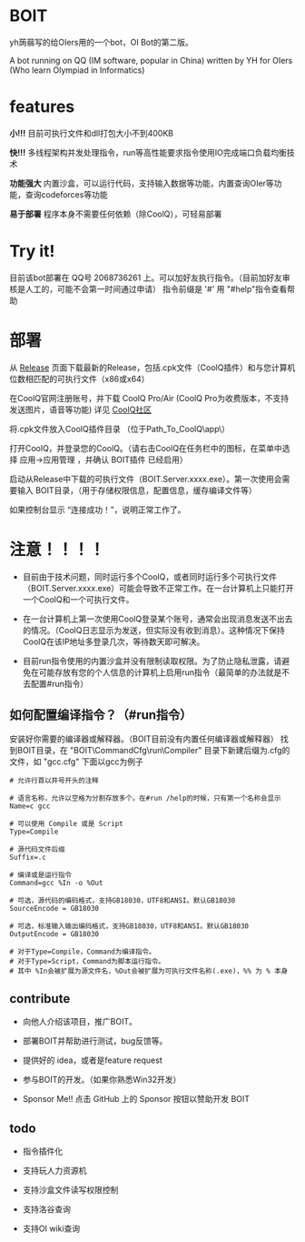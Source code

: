 # BOIT
yh蒟蒻写的给OIers用的一个bot，OI Bot的第二版。

A bot running on QQ (IM software, popular in China) written by YH for OIers (Who learn Olympiad in Informatics)


# features
**小!!!**  目前可执行文件和dll打包大小不到400KB
 
**快!!!**  多线程架构并发处理指令，run等高性能要求指令使用IO完成端口负载均衡技术

**功能强大**  内置沙盒，可以运行代码，支持输入数据等功能，内置查询OIer等功能，查询codeforces等功能

**易于部署**  程序本身不需要任何依赖（除CoolQ），可轻易部署

# Try it!
目前该bot部署在 QQ号 2068736261 上。可以加好友执行指令。（目前加好友审核是人工的，可能不会第一时间通过申请）
指令前缀是 '#' 用 "#help"指令查看帮助

# 部署
从 [Release](https://github.com/kernelbin/BOIT/releases) 页面下载最新的Release，包括.cpk文件（CoolQ插件）和与您计算机位数相匹配的可执行文件（x86或x64）

在CoolQ官网注册账号，并下载 CoolQ Pro/Air (CoolQ Pro为收费版本，不支持发送图片，语音等功能) 详见 [CoolQ社区](https://cqp.cc/)

将.cpk文件放入CoolQ插件目录 （位于Path_To_CoolQ\app\）

打开CoolQ，并登录您的CoolQ。（请右击CoolQ在任务栏中的图标，在菜单中选择 应用->应用管理 ，并确认 BOIT插件 已经启用）

启动从Release中下载的可执行文件（BOIT.Server.xxxx.exe）。第一次使用会需要输入 BOIT目录，（用于存储权限信息，配置信息，缓存编译文件等）

如果控制台显示 “连接成功！”，说明正常工作了。

# 注意！！！！
- 目前由于技术问题，同时运行多个CoolQ，或者同时运行多个可执行文件（BOIT.Server.xxxx.exe）可能会导致不正常工作。在一台计算机上只能打开一个CoolQ和一个可执行文件。

- 在一台计算机上第一次使用CoolQ登录某个账号，通常会出现消息发送不出去的情况。（CoolQ日志显示为发送，但实际没有收到消息）。这种情况下保持CoolQ在该IP地址多登录几次，等待数天即可解决。

- 目前run指令使用的内置沙盒并没有限制读取权限。为了防止隐私泄露，请避免在可能存放有您的个人信息的计算机上启用run指令（最简单的办法就是不去配置#run指令）

## 如何配置编译指令？（#run指令）
安装好你需要的编译器或解释器。（BOIT目前没有内置任何编译器或解释器）
找到BOIT目录，在 "BOIT\CommandCfg\run\Compiler\" 目录下新建后缀为.cfg的文件，如 "gcc.cfg"
下面以gcc为例子

```
# 允许行首以井号开头的注释

# 语言名称，允许以空格为分割存放多个。在#run /help的时候，只有第一个名称会显示
Name=c gcc

# 可以使用 Compile 或是 Script
Type=Compile

# 源代码文件后缀
Suffix=.c

# 编译或是运行指令
Command=gcc %In -o %Out

# 可选，源代码的编码格式，支持GB18030，UTF8和ANSI。默认GB18030
SourceEncode = GB18030

# 可选，标准输入输出编码格式，支持GB18030，UTF8和ANSI。默认GB18030
OutputEncode = GB18030

# 对于Type=Compile，Command为编译指令。
# 对于Type=Script，Command为脚本运行指令。
# 其中 %In会被扩展为源文件名，%Out会被扩展为可执行文件名称(.exe)，%% 为 % 本身
```


## contribute
- 向他人介绍该项目，推广BOIT。

- 部署BOIT并帮助进行测试，bug反馈等。

- 提供好的 idea，或者是feature request

- 参与BOIT的开发。（如果你熟悉Win32开发）

- Sponsor Me!! 点击 GitHub 上的 Sponsor 按钮以赞助开发 BOIT

## todo
- 指令插件化

- 支持玩人力资源机

- 支持沙盒文件读写权限控制

- 支持洛谷查询

- 支持OI wiki查询
